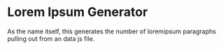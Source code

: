 # Lorem Ipsum Generator

As the name itself, this generates the number of loremipsum paragraphs pulling out from an data js file.